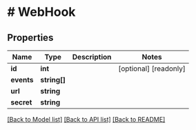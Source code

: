 # # WebHook

## Properties

Name | Type | Description | Notes
------------ | ------------- | ------------- | -------------
**id** | **int** |  | [optional] [readonly]
**events** | **string[]** |  |
**url** | **string** |  |
**secret** | **string** |  |

[[Back to Model list]](../../README.md#models) [[Back to API list]](../../README.md#endpoints) [[Back to README]](../../README.md)
